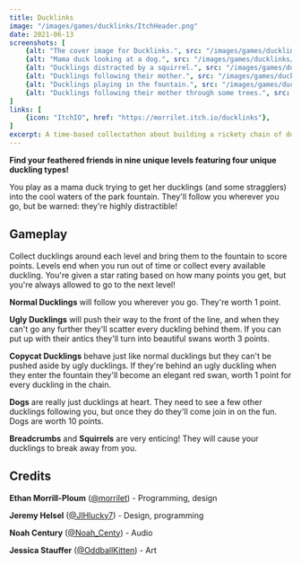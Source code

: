 ```yaml
---
title: Ducklinks
image: "/images/games/ducklinks/ItchHeader.png"
date: 2021-06-13
screenshots: [
    {alt: "The cover image for Ducklinks.", src: "/images/games/ducklinks/ItchCoverImage.png"},
    {alt: "Mama duck looking at a dog.", src: "/images/games/ducklinks/screenshot2.png"},
    {alt: "Ducklings distracted by a squirrel.", src: "/images/games/ducklinks/screenshot4.png"},
    {alt: "Ducklings following their mother.", src: "/images/games/ducklinks/screenshot5.png"},
    {alt: "Ducklings playing in the fountain.", src: "/images/games/ducklinks/screenshot6.png"},
    {alt: "Ducklings following their mother through some trees.", src: "/images/games/ducklinks/screenshot3.png"},
]
links: [
    {icon: "ItchIO", href: "https://morrilet.itch.io/ducklinks"},
]
excerpt: A time-based collectathon about building a rickety chain of ducklings. Made for GMTK Jam 2021.
---
```


**Find your feathered friends in nine unique levels featuring four unique duckling types!**

You play as a mama duck trying to get her ducklings (and some stragglers) into the cool waters of the park fountain. They'll follow you wherever you go, but be warned: they're highly distractible!

## Gameplay

Collect ducklings around each level and bring them to the fountain to score points. Levels end when you run out of time or collect every available duckling. You're given a star rating based on how many points you get, but you're always allowed to go to the next level!

**Normal Ducklings** will follow you wherever you go. They're worth 1 point.

**Ugly Ducklings** will push their way to the front of the line, and when they can't go any further they'll scatter every duckling behind them. If you can put up with their antics they'll turn into beautiful swans worth 3 points.

**Copycat Ducklings** behave just like normal ducklings but they can't be pushed aside by ugly ducklings. If they're behind an ugly duckling when they enter the fountain they'll become an elegant red swan, worth 1 point for every duckling in the chain.

**Dogs** are really just ducklings at heart. They need to see a few other ducklings following you, but once they do they'll come join in on the fun. Dogs are worth 10 points.

**Breadcrumbs** and **Squirrels** are very enticing! They will cause your ducklings to break away from you.

## Credits

**Ethan Morrill-Ploum** ([@morrilet](https://twitter.com/morrilet)) - Programming,  design

**Jeremy Helsel** ([@JIHlucky7](https://twitter.com/JIHlucky7)) - Design, programming

**Noah Century** ([@Noah_Centy](https://twitter.com/Noah_Centy)) - Audio

**Jessica Stauffer** ([@OddballKitten](https://www.instagram.com/OddballKitten/)) - Art
